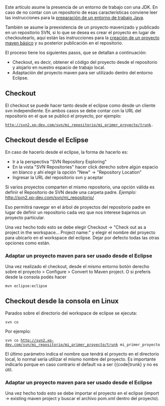 Este artículo asume la presencia de un entorno de trabajo con una JDK. En caso de no contar con un repositorio de esas características conviene leer las instrucciones para la [preparación de un entorno de trabajo Java](preparacion-de-un-entorno-de-trabajo-java.html).

También se asume la preexistencia de un proyecto mavenizado y publicado en un repositorio SVN, si lo que se desea es crear el proyecto en lugar de checkoutearlo, aquí están las instrucciones para la [creación de un proyecto maven básico](creacion-de-un-proyecto-maven-basico.html) y su posterior publicación en el repositorio.

El proceso tiene los siguientes pasos, que se detallan a continuación:

-   Checkout, es decir, obtener el código del proyecto desde el repositorio y alojarlo en nuestro espacio de trabajo local.
-   Adaptación del proyecto maven para ser utilizado dentro del entorno Eclipse.

Checkout
--------

El checkout se puede hacer tanto desde el eclipse como desde un cliente svn independiente. En ambos casos se debe contar con la URL del repositorio en el que se publicó el proyecto, por ejemplo:

[`http://svn2.xp-dev.com/svn/mi_repositorio/mi_primer_proyecto/trunk`](http://svn2.xp-dev.com/svn/mi_repositorio/mi_primer_proyecto/trunk)`.`

Checkout desde el Eclipse
-------------------------

En caso de hacerlo desde el eclipse, la forma de hacerlo es:

-   Ir a la perspectiva "SVN Repository Exploring"
-   En la vista "SVN Repositories" hacer click derecho sobre algún espacio en blanco y ahí elegir la opción "New" -&gt; "Repository Location"
-   Ingresar la URL del repositorio svn y aceptar

Si varios proyectos comparten el mismo repositorio, una opción válida es definir el Repositorio de SVN desde una carpeta padre. *Ejemplo:* <http://svn2.xp-dev.com/svn/mi_repositorio/>

Eso permitirá navegar en el árbol de proyectos del repositorio padre en lugar de definir un repositorio cada vez que nos interese bajarnos un proyecto particular.

Una vez hecho todo esto se debe elegir Checkout -&gt; "Check out as a project in the workspace... Project name:" y elegir el nombre del proyecto para ubicarlo en el workspace del eclipse. Dejar por defecto todas las otras opciones como están.

### Adaptar un proyecto maven para ser usado desde el Eclipse

Una vez realizado el checkout, desde el mismo entorno botón derecho sobre el proyecto &gt; Configure &gt; Convert to Maven project. O si preferís desde la consola podés hacer

`mvn eclipse:eclipse`

Checkout desde la consola en Linux
----------------------------------

Parados sobre el directorio del workspace de eclipse se ejecuta:

`svn co `<url-del-repo-svn>` `<nombre-del-proyecto>

Por ejemplo:

`svn co `[`http://svn2.xp-dev.com/svn/mi_repositorio/mi_primer_proyecto/trunk`](http://svn2.xp-dev.com/svn/mi_repositorio/mi_primer_proyecto/trunk)` mi_primer_proyecto`

El último parámetro indica el nombre que tendrá el proyecto en el directorio local, lo normal sería utilizar el mismo nombre del proyecto. Es importante indicarlo porque en caso contrario el default va a ser {{code|trunk} y no es útil.

### Adaptar un proyecto maven para ser usado desde el Eclipse

Una vez hecho todo esto se debe importar el proyecto en el eclipse (import -&gt; existing maven project y buscar el archivo pom.xml dentro del proyecto).
